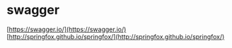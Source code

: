 # swagger

[https://swagger.io/](https://swagger.io/)
[http://springfox.github.io/springfox/](http://springfox.github.io/springfox/)
